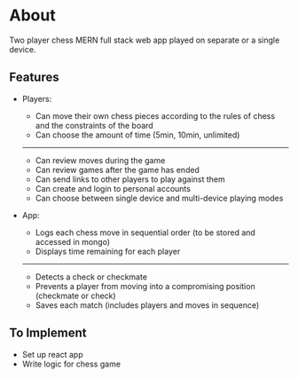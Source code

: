 # About

Two player chess MERN full stack web app played on separate or a single device.

## Features

- Players:

    - Can move their own chess pieces according to the rules of chess and the constraints of the board
    - Can choose the amount of time (5min, 10min, unlimited)
    -----
    - Can review moves during the game
    - Can review games after the game has ended
    - Can send links to other players to play against them
    - Can create and login to personal accounts
    - Can choose between single device and multi-device playing modes

- App: 

    - Logs each chess move in sequential order (to be stored and accessed in mongo)
    - Displays time remaining for each player
    ------
    - Detects a check or checkmate
    - Prevents a player from moving into a compromising position (checkmate or check)
    - Saves each match (includes players and moves in sequence)

## To Implement

- Set up react app
- Write logic for chess game
